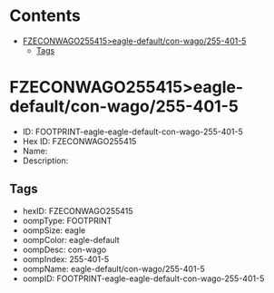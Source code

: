 



Contents
========

* [FZECONWAGO255415>eagle-default/con-wago/255-401-5](#fzeconwago255415eagle-defaultcon-wago255-401-5)
	* [Tags](#tags)

# FZECONWAGO255415>eagle-default/con-wago/255-401-5

- ID: FOOTPRINT-eagle-eagle-default-con-wago-255-401-5
- Hex ID: FZECONWAGO255415
- Name: 
- Description: 

## Tags

- hexID: FZECONWAGO255415
- oompType: FOOTPRINT
- oompSize: eagle
- oompColor: eagle-default
- oompDesc: con-wago
- oompIndex: 255-401-5
- oompName: eagle-default/con-wago/255-401-5
- oompID: FOOTPRINT-eagle-eagle-default-con-wago-255-401-5

